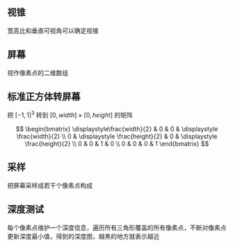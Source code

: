 ## 视锥

宽高比和垂直可视角可以确定视锥


## 屏幕

视作像素点的二维数组


## 标准正方体转屏幕

把 $[-1,1]^{3}$ 转到 $[0,width] \times [0,height]$ 的矩阵

$$
\begin{bmatrix}
\displaystyle\frac{width}{2} & 0 & 0 & \displaystyle \frac{width}{2} \\
0 & \displaystyle \frac{height}{2} & 0 & \displaystyle \frac{height}{2} \\
0 & 0 & 1 & 0 \\
0 & 0 & 0 & 1
\end{bmatrix}
$$


## 采样

把屏幕采样成若干个像素点构成

## 深度测试

每个像素点维护一个深度信息，遍历所有三角形覆盖的所有像素点，不断对像素点更新深度最小值，得到的深度图，越黑的地方就表示越近